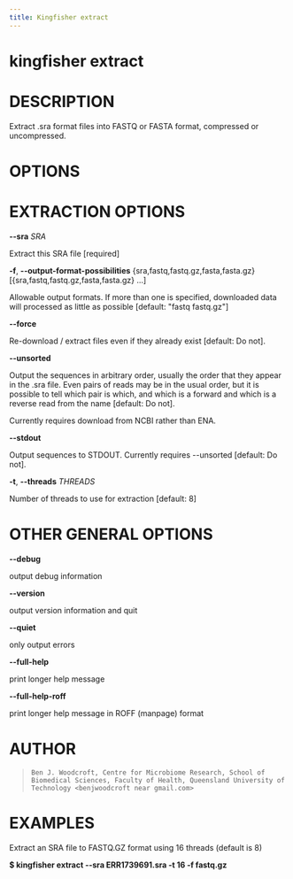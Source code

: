 ```yaml
---
title: Kingfisher extract
---
```

# kingfisher extract

# DESCRIPTION

Extract .sra format files into FASTQ or FASTA format, compressed or
uncompressed.

# OPTIONS

# EXTRACTION OPTIONS

**\--sra** *SRA*

  Extract this SRA file [required]

**-f**, **\--output-format-possibilities** {sra,fastq,fastq.gz,fasta,fasta.gz} [{sra,fastq,fastq.gz,fasta,fasta.gz} \...]

  Allowable output formats. If more than one is specified, downloaded
    data will processed as little as possible [default: \"fastq
    fastq.gz\"]

**\--force**

  Re-download / extract files even if they already exist [default: Do
    not].

**\--unsorted**

  Output the sequences in arbitrary order, usually the order that they
    appear in the .sra file. Even pairs of reads may be in the usual
    order, but it is possible to tell which pair is which, and which is
    a forward and which is a reverse read from the name [default: Do
    not].

Currently requires download from NCBI rather than ENA.

**\--stdout**

  Output sequences to STDOUT. Currently requires \--unsorted
    [default: Do not].

**-t**, **\--threads** *THREADS*

  Number of threads to use for extraction [default: 8]

# OTHER GENERAL OPTIONS

**\--debug**

  output debug information

**\--version**

  output version information and quit

**\--quiet**

  only output errors

**\--full-help**

  print longer help message

**\--full-help-roff**

  print longer help message in ROFF (manpage) format

# AUTHOR

>     Ben J. Woodcroft, Centre for Microbiome Research, School of Biomedical Sciences, Faculty of Health, Queensland University of Technology <benjwoodcroft near gmail.com>

# EXAMPLES

Extract an SRA file to FASTQ.GZ format using 16 threads (default is 8)

  **\$ kingfisher extract \--sra ERR1739691.sra -t 16 -f fastq.gz**
